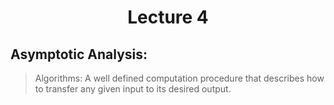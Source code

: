 <div align = "center">

# Lecture 4

</div>

## Asymptotic Analysis:

>Algorithms: A well defined computation procedure that describes how to transfer any given input to its desired output. 
